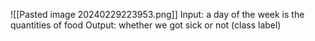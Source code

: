 ![[Pasted image 20240229223953.png]]
Input: a day of the week is the quantities of food
Output: whether we got sick or not (class label)
